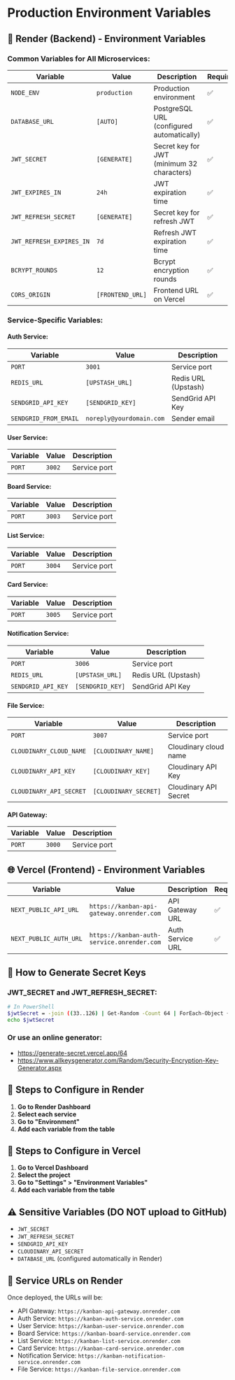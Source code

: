 # Production Environment Variables

## 🔧 Render (Backend) - Environment Variables

### **Common Variables for All Microservices:**

| Variable | Value | Description | Required |
|----------|-------|-------------|----------|
| `NODE_ENV` | `production` | Production environment | ✅ |
| `DATABASE_URL` | `[AUTO]` | PostgreSQL URL (configured automatically) | ✅ |
| `JWT_SECRET` | `[GENERATE]` | Secret key for JWT (minimum 32 characters) | ✅ |
| `JWT_EXPIRES_IN` | `24h` | JWT expiration time | ✅ |
| `JWT_REFRESH_SECRET` | `[GENERATE]` | Secret key for refresh JWT | ✅ |
| `JWT_REFRESH_EXPIRES_IN` | `7d` | Refresh JWT expiration time | ✅ |
| `BCRYPT_ROUNDS` | `12` | Bcrypt encryption rounds | ✅ |
| `CORS_ORIGIN` | `[FRONTEND_URL]` | Frontend URL on Vercel | ✅ |

### **Service-Specific Variables:**

#### **Auth Service:**
| Variable | Value | Description |
|----------|-------|-------------|
| `PORT` | `3001` | Service port |
| `REDIS_URL` | `[UPSTASH_URL]` | Redis URL (Upstash) |
| `SENDGRID_API_KEY` | `[SENDGRID_KEY]` | SendGrid API Key |
| `SENDGRID_FROM_EMAIL` | `noreply@yourdomain.com` | Sender email |

#### **User Service:**
| Variable | Value | Description |
|----------|-------|-------------|
| `PORT` | `3002` | Service port |

#### **Board Service:**
| Variable | Value | Description |
|----------|-------|-------------|
| `PORT` | `3003` | Service port |

#### **List Service:**
| Variable | Value | Description |
|----------|-------|-------------|
| `PORT` | `3004` | Service port |

#### **Card Service:**
| Variable | Value | Description |
|----------|-------|-------------|
| `PORT` | `3005` | Service port |

#### **Notification Service:**
| Variable | Value | Description |
|----------|-------|-------------|
| `PORT` | `3006` | Service port |
| `REDIS_URL` | `[UPSTASH_URL]` | Redis URL (Upstash) |
| `SENDGRID_API_KEY` | `[SENDGRID_KEY]` | SendGrid API Key |

#### **File Service:**
| Variable | Value | Description |
|----------|-------|-------------|
| `PORT` | `3007` | Service port |
| `CLOUDINARY_CLOUD_NAME` | `[CLOUDINARY_NAME]` | Cloudinary cloud name |
| `CLOUDINARY_API_KEY` | `[CLOUDINARY_KEY]` | Cloudinary API Key |
| `CLOUDINARY_API_SECRET` | `[CLOUDINARY_SECRET]` | Cloudinary API Secret |

#### **API Gateway:**
| Variable | Value | Description |
|----------|-------|-------------|
| `PORT` | `3000` | Service port |

## 🌐 Vercel (Frontend) - Environment Variables

| Variable | Value | Description | Required |
|----------|-------|-------------|----------|
| `NEXT_PUBLIC_API_URL` | `https://kanban-api-gateway.onrender.com` | API Gateway URL | ✅ |
| `NEXT_PUBLIC_AUTH_URL` | `https://kanban-auth-service.onrender.com` | Auth Service URL | ✅ |

## 🔑 How to Generate Secret Keys

### **JWT_SECRET and JWT_REFRESH_SECRET:**
```bash
# In PowerShell
$jwtSecret = -join ((33..126) | Get-Random -Count 64 | ForEach-Object {[char]$_})
echo $jwtSecret
```

### **Or use an online generator:**
- https://generate-secret.vercel.app/64
- https://www.allkeysgenerator.com/Random/Security-Encryption-Key-Generator.aspx

## 📝 Steps to Configure in Render

1. **Go to Render Dashboard**
2. **Select each service**
3. **Go to "Environment"**
4. **Add each variable from the table**

## 📝 Steps to Configure in Vercel

1. **Go to Vercel Dashboard**
2. **Select the project**
3. **Go to "Settings" > "Environment Variables"**
4. **Add each variable from the table**

## ⚠️ Sensitive Variables (DO NOT upload to GitHub)

- `JWT_SECRET`
- `JWT_REFRESH_SECRET`
- `SENDGRID_API_KEY`
- `CLOUDINARY_API_SECRET`
- `DATABASE_URL` (configured automatically in Render)

## 🔗 Service URLs on Render

Once deployed, the URLs will be:
- API Gateway: `https://kanban-api-gateway.onrender.com`
- Auth Service: `https://kanban-auth-service.onrender.com`
- User Service: `https://kanban-user-service.onrender.com`
- Board Service: `https://kanban-board-service.onrender.com`
- List Service: `https://kanban-list-service.onrender.com`
- Card Service: `https://kanban-card-service.onrender.com`
- Notification Service: `https://kanban-notification-service.onrender.com`
- File Service: `https://kanban-file-service.onrender.com` 